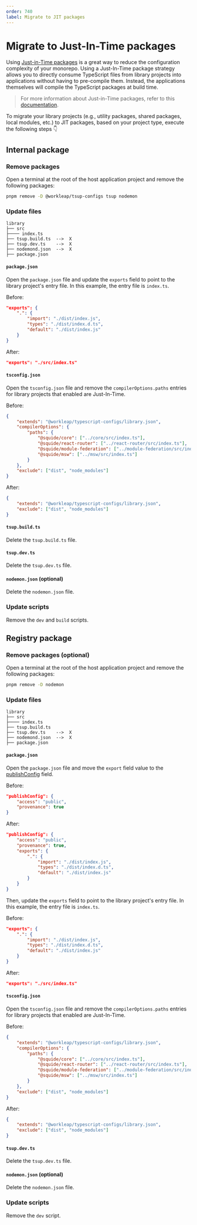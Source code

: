 ```yaml
---
order: 740
label: Migrate to JIT packages
---
```


# Migrate to Just-In-Time packages

Using [Just-in-Time packages](https://www.shew.dev/monorepos/packaging/jit) is a great way to reduce the configuration complexity of your monorepo. Using a Just-In-Time package strategy allows you to directly consume TypeScript files from library projects into applications without having to pre-compile them. Instead, the applications themselves will compile the TypeScript packages at build time.

> For more information about Just-in-Time packages, refer to this [documentation](https://www.shew.dev/monorepos/packaging/jit).

To migrate your library projects (e.g., utility packages, shared packages, local modules, etc.) to JIT packages, based on your project type, execute the following steps :point_down:

## Internal package

### Remove packages

Open a terminal at the root of the host application project and remove the following packages:

```bash
pnpm remove -D @workleap/tsup-configs tsup nodemon
```

### Update files

```
library
├── src
├──── index.ts
├── tsup.build.ts  -->  X
├── tsup.dev.ts    -->  X
├── nodemond.json  -->  X
├── package.json
```

#### `package.json`

Open the `package.json` file and update the `exports` field to point to the library project's entry file. In this example, the entry file is `index.ts`.

Before:

```json package.json
"exports": {
    ".": {
        "import": "./dist/index.js",
        "types": "./dist/index.d.ts",
        "default": "./dist/index.js"
    }
}
```

After:

```json package.json
"exports": "./src/index.ts"
```

#### `tsconfig.json`

Open the `tsconfig.json` file and remove the `compilerOptions.paths` entries for library projects that enabled are Just-In-Time.

Before:

```json !#4-9 tsconfig.json
{
    "extends": "@workleap/typescript-configs/library.json",
    "compilerOptions": {
        "paths": {
            "@squide/core": ["../core/src/index.ts"],
            "@squide/react-router": ["../react-router/src/index.ts"],
            "@squide/module-federation": ["../module-federation/src/index.ts"],
            "@squide/msw": ["../msw/src/index.ts"]
        }
    },
    "exclude": ["dist", "node_modules"]
}
```

After:

```json tsconfig.json
{
    "extends": "@workleap/typescript-configs/library.json",
    "exclude": ["dist", "node_modules"]
}
```

#### `tsup.build.ts`

Delete the `tsup.build.ts` file.

#### `tsup.dev.ts`

Delete the `tsup.dev.ts` file.

#### `nodemon.json` (optional)

Delete the `nodemon.json` file.

### Update scripts

Remove the `dev` and `build` scripts.

## Registry package

### Remove packages (optional)

Open a terminal at the root of the host application project and remove the following packages:

```bash
pnpm remove -D nodemon
```

### Update files

```
library
├── src
├──── index.ts
├── tsup.build.ts
├── tsup.dev.ts    -->  X
├── nodemond.json  -->  X
├── package.json
```

#### `package.json`

Open the `package.json` file and move the `export` field value to the [publishConfig](https://pnpm.io/package_json#publishconfig) field.

Before:

```json package.json
"publishConfig": {
    "access": "public",
    "provenance": true
}
```

After:

```json package.json
"publishConfig": {
    "access": "public",
    "provenance": true,
    "exports": {
        ".": {
            "import": "./dist/index.js",
            "types": "./dist/index.d.ts",
            "default": "./dist/index.js"
        }
    }
}
```

Then, update the `exports` field to point to the library project's entry file. In this example, the entry file is `index.ts`.

Before:

```json package.json
"exports": {
    ".": {
        "import": "./dist/index.js",
        "types": "./dist/index.d.ts",
        "default": "./dist/index.js"
    }
}
```

After:

```json package.json
"exports": "./src/index.ts"
```

#### `tsconfig.json`

Open the `tsconfig.json` file and remove the `compilerOptions.paths` entries for library projects that enabled are Just-In-Time.

Before:

```json !#4-9 tsconfig.json
{
    "extends": "@workleap/typescript-configs/library.json",
    "compilerOptions": {
        "paths": {
            "@squide/core": ["../core/src/index.ts"],
            "@squide/react-router": ["../react-router/src/index.ts"],
            "@squide/module-federation": ["../module-federation/src/index.ts"],
            "@squide/msw": ["../msw/src/index.ts"]
        }
    },
    "exclude": ["dist", "node_modules"]
}
```

After:

```json tsconfig.json
{
    "extends": "@workleap/typescript-configs/library.json",
    "exclude": ["dist", "node_modules"]
}
```

#### `tsup.dev.ts`

Delete the `tsup.dev.ts` file.

#### `nodemon.json` (optional)

Delete the `nodemon.json` file.

### Update scripts

Remove the `dev` script.
